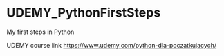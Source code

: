 # UDEMY_PythonFirstSteps
My first steps in Python

UDEMY course link https://www.udemy.com/python-dla-poczatkujacych/
